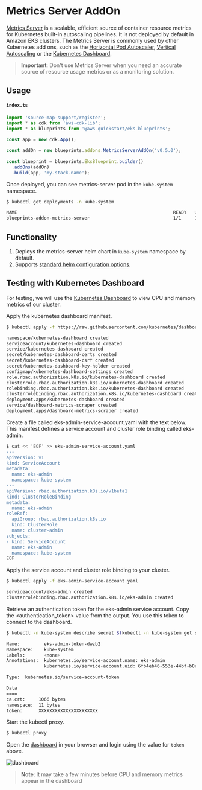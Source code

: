 # Metrics Server AddOn

[Metrics Server](https://github.com/kubernetes-sigs/metrics-server)  is a scalable, efficient source of container resource metrics for Kubernetes built-in autoscaling pipelines. It is not deployed by default in Amazon EKS clusters. The Metrics Server is commonly used by other Kubernetes add ons, such as the [Horizontal Pod Autoscaler](https://docs.aws.amazon.com/eks/latest/userguide/horizontal-pod-autoscaler.html), [Vertical Autoscaling](https://docs.aws.amazon.com/eks/latest/userguide/vertical-pod-autoscaler.html) or the [Kubernetes Dashboard](https://docs.aws.amazon.com/eks/latest/userguide/dashboard-tutorial.html).

> **Important**: Don't use Metrics Server when you need an accurate source of resource usage metrics or as a monitoring solution.

## Usage

#### **`index.ts`**
```typescript
import 'source-map-support/register';
import * as cdk from 'aws-cdk-lib';
import * as blueprints from '@aws-quickstart/eks-blueprints';

const app = new cdk.App();

const addOn = new blueprints.addons.MetricsServerAddOn('v0.5.0');

const blueprint = blueprints.EksBlueprint.builder()
  .addOns(addOn)
  .build(app, 'my-stack-name');
```

Once deployed, you can see metrics-server pod in the `kube-system` namespace.

```sh
$ kubectl get deployments -n kube-system

NAME                                                          READY   UP-TO-DATE   AVAILABLE   AGE
blueprints-addon-metrics-server                               1/1     1            1           20m
```

## Functionality

1. Deploys the metrics-server helm chart in `kube-system` namespace by default.
2. Supports [standard helm configuration options](./index.md#standard-helm-add-on-configuration-options).

## Testing with Kubernetes Dashboard

For testing, we will use the [Kubernetes Dashboard](https://docs.aws.amazon.com/eks/latest/userguide/dashboard-tutorial.html) to view CPU and memory metrics of our cluster.

Apply the kubernetes dashboard manifest.

```sh
$ kubectl apply -f https://raw.githubusercontent.com/kubernetes/dashboard/v2.0.5/aio/deploy/recommended.yaml

namespace/kubernetes-dashboard created
serviceaccount/kubernetes-dashboard created
service/kubernetes-dashboard created
secret/kubernetes-dashboard-certs created
secret/kubernetes-dashboard-csrf created
secret/kubernetes-dashboard-key-holder created
configmap/kubernetes-dashboard-settings created
role.rbac.authorization.k8s.io/kubernetes-dashboard created
clusterrole.rbac.authorization.k8s.io/kubernetes-dashboard created
rolebinding.rbac.authorization.k8s.io/kubernetes-dashboard created
clusterrolebinding.rbac.authorization.k8s.io/kubernetes-dashboard created
deployment.apps/kubernetes-dashboard created
service/dashboard-metrics-scraper created
deployment.apps/dashboard-metrics-scraper created
```

Create a file called eks-admin-service-account.yaml with the text below. This manifest defines a service account and cluster role binding called eks-admin.

```sh
$ cat << 'EOF' >> eks-admin-service-account.yaml
---
apiVersion: v1
kind: ServiceAccount
metadata:
  name: eks-admin
  namespace: kube-system
---
apiVersion: rbac.authorization.k8s.io/v1beta1
kind: ClusterRoleBinding
metadata:
  name: eks-admin
roleRef:
  apiGroup: rbac.authorization.k8s.io
  kind: ClusterRole
  name: cluster-admin
subjects:
- kind: ServiceAccount
  name: eks-admin
  namespace: kube-system
EOF
```

Apply the service account and cluster role binding to your cluster.

```sh
$ kubectl apply -f eks-admin-service-account.yaml

serviceaccount/eks-admin created
clusterrolebinding.rbac.authorization.k8s.io/eks-admin created
```

Retrieve an authentication token for the eks-admin service account. Copy the <authentication_token> value from the output. You use this token to connect to the dashboard.

```sh
$ kubectl -n kube-system describe secret $(kubectl -n kube-system get secret | grep eks-admin | awk '{print $1}')

Name:         eks-admin-token-dwzb2
Namespace:    kube-system
Labels:       <none>
Annotations:  kubernetes.io/service-account.name: eks-admin
              kubernetes.io/service-account.uid: 6fb4eb46-553e-44bf-b0e7-9ae8f5f500d6

Type:  kubernetes.io/service-account-token

Data
====
ca.crt:     1066 bytes
namespace:  11 bytes
token:      XXXXXXXXXXXXXXXXXXXXXX
```

Start the kubectl proxy.

```sh
$ kubectl proxy
```

Open the [dashboard](http://localhost:8001/api/v1/namespaces/kubernetes-dashboard/services/https:kubernetes-dashboard:/proxy/#!/login) in your browser and login using the value for `token` above.

![dashboard](https://raw.githubusercontent.com/kubernetes/dashboard/master/docs/images/dashboard-ui.png)

>**Note**: It may take a few minutes before CPU and memory metrics appear in the dashboard
